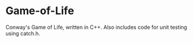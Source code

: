 # Game-of-Life

Conway's Game of Life, written in C++. Also includes code for unit testing using catch.h.

